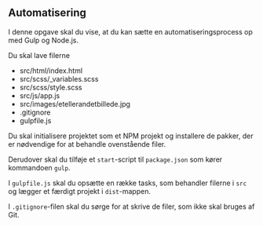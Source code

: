 ## Automatisering

I denne opgave skal du vise, at du kan sætte en automatiseringsprocess op med Gulp og Node.js.

Du skal lave filerne

* src/html/index.html
* src/scss/_variables.scss
* src/scss/style.scss
* src/js/app.js
* src/images/etellerandetbillede.jpg
* .gitignore
* gulpfile.js

Du skal initialisere projektet som et NPM projekt og installere de pakker, der er nødvendige for at behandle ovenstående filer.

Derudover skal du tilføje et `start`-script til `package.json` som kører kommandoen `gulp`.

I `gulpfile.js` skal du opsætte en række tasks, som behandler filerne i `src` og lægger et færdigt projekt i `dist`-mappen.

I `.gitignore`-filen skal du sørge for at skrive de filer, som ikke skal bruges af Git.
